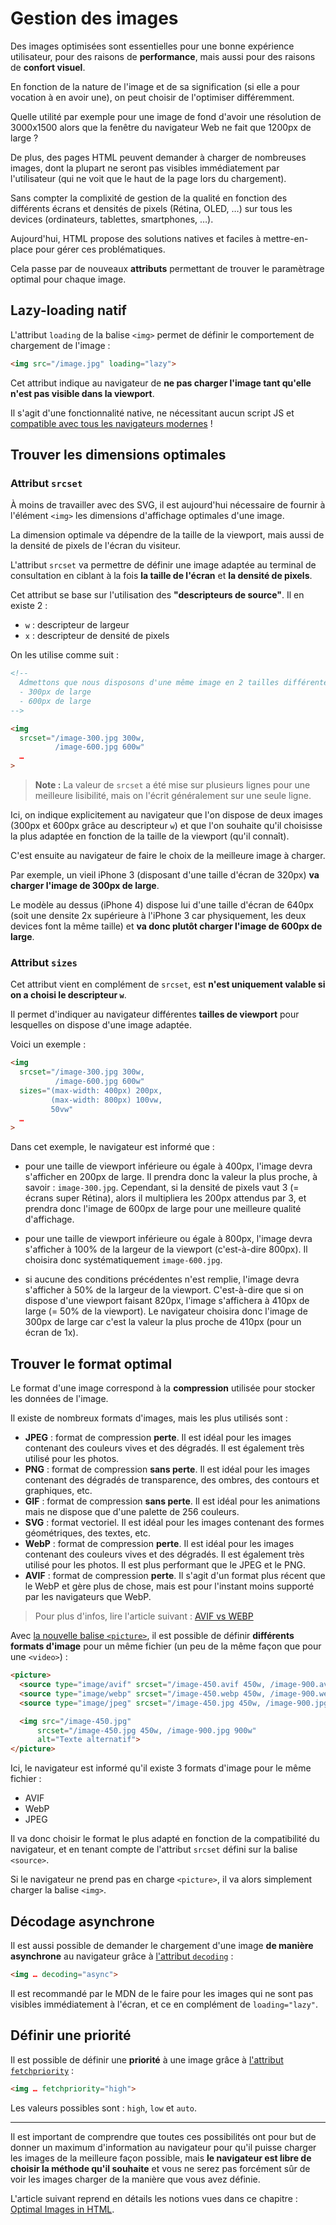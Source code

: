 # Gestion des images

Des images optimisées sont essentielles pour une bonne expérience utilisateur, pour des raisons de **performance**, mais aussi pour des raisons de **confort visuel**.

En fonction de la nature de l'image et de sa signification (si elle a pour vocation à en avoir une), on peut choisir de l'optimiser différemment.

Quelle utilité par exemple pour une image de fond d'avoir une résolution de 3000x1500 alors que la fenêtre du navigateur Web ne fait que 1200px de large ?

De plus, des pages HTML peuvent demander à charger de nombreuses images, dont la plupart ne seront pas visibles immédiatement par l'utilisateur (qui ne voit que le haut de la page lors du chargement).

Sans compter la complixité de gestion de la qualité en fonction des différents écrans et densités de pixels (Rétina, OLED, …) sur tous les devices (ordinateurs, tablettes, smartphones, …).

Aujourd'hui, HTML propose des solutions natives et faciles à mettre-en-place pour gérer ces problématiques.

Cela passe par de nouveaux **attributs** permettant de trouver le paramètrage optimal pour chaque image.

## Lazy-loading natif

L'attribut `loading` de la balise `<img>` permet de définir le comportement de chargement de l'image :

```html
<img src="/image.jpg" loading="lazy">
```

Cet attribut indique au navigateur de **ne pas charger l'image tant qu'elle n'est pas visible dans la viewport**.

Il s'agit d'une fonctionnalité native, ne nécessitant aucun script JS et [compatible avec tous les navigateurs modernes](https://caniuse.com/loading-lazy-attr) !

## Trouver les dimensions optimales

### Attribut `srcset`

À moins de travailler avec des SVG, il est aujourd'hui nécessaire de fournir à l'élément `<img>` les dimensions d'affichage optimales d'une image.

La dimension optimale va dépendre de la taille de la viewport, mais aussi de la densité de pixels de l'écran du visiteur.

L'attribut `srcset` va permettre de définir une image adaptée au terminal de consultation en ciblant à la fois **la taille de l'écran** et **la densité de pixels**.

Cet attribut se base sur l'utilisation des **"descripteurs de source"**. Il en existe 2 :

- `w` : descripteur de largeur
- `x` : descripteur de densité de pixels

On les utilise comme suit :

```html
<!--
  Admettons que nous disposons d'une même image en 2 tailles différentes :
  - 300px de large
  - 600px de large
-->

<img
  srcset="/image-300.jpg 300w,
          /image-600.jpg 600w"
  …
>
```
> **Note :** La valeur de `srcset` a été mise sur plusieurs lignes pour une meilleure lisibilité, mais on l'écrit généralement sur une seule ligne.

Ici, on indique explicitement au navigateur que l'on dispose de deux images (300px et 600px grâce au descripteur `w`) et que l'on souhaite qu'il choisisse la plus adaptée en fonction de la taille de la viewport (qu'il connaît).

C'est ensuite au navigateur de faire le choix de la meilleure image à charger.

Par exemple, un vieil iPhone 3 (disposant d'une taille d'écran de 320px) **va charger l'image de 300px de large**.

Le modèle au dessus (iPhone 4) dispose lui d'une taille d'écran de 640px (soit une densite 2x supérieure à l'iPhone 3 car physiquement, les deux devices font la même taille) et **va donc plutôt charger l'image de 600px de large**.

### Attribut `sizes`

Cet attribut vient en complément de `srcset`, est **n'est uniquement valable si on a choisi le descripteur `w`**.

Il permet d'indiquer au navigateur différentes **tailles de viewport** pour lesquelles on dispose d'une image adaptée.

Voici un exemple :

```html
<img
  srcset="/image-300.jpg 300w,
          /image-600.jpg 600w"
  sizes="(max-width: 400px) 200px,
         (max-width: 800px) 100vw,
         50vw"
  …	
>
```

Dans cet exemple, le navigateur est informé que :

- pour une taille de viewport inférieure ou égale à 400px, l'image devra s'afficher en 200px de large. Il prendra donc la valeur la plus proche, à savoir : `image-300.jpg`. Cependant, si la densité de pixels vaut 3 (= écrans super Rétina), alors il multipliera les 200px attendus par 3, et prendra donc l'image de 600px de large pour une meilleure qualité d'affichage.

- pour une taille de viewport inférieure ou égale à 800px, l'image devra s'afficher à 100% de la largeur de la viewport (c'est-à-dire 800px). Il choisira donc systématiquement `image-600.jpg`.

- si aucune des conditions précédentes n'est remplie, l'image devra s'afficher à 50% de la largeur de la viewport. C'est-à-dire que si on dispose d'une viewport faisant 820px, l'image s'affichera à 410px de large (= 50% de la viewport). Le navigateur choisira donc l'image de 300px de large car c'est la valeur la plus proche de 410px (pour un écran de 1x).

## Trouver le format optimal

Le format d'une image correspond à la **compression** utilisée pour stocker les données de l'image.

Il existe de nombreux formats d'images, mais les plus utilisés sont :

- **JPEG** : format de compression **perte**. Il est idéal pour les images contenant des couleurs vives et des dégradés. Il est également très utilisé pour les photos.
- **PNG** : format de compression **sans perte**. Il est idéal pour les images contenant des dégradés de transparence, des ombres, des contours et graphiques, etc.
- **GIF** : format de compression **sans perte**. Il est idéal pour les animations mais ne dispose que d'une palette de 256 couleurs.
- **SVG** : format vectoriel. Il est idéal pour les images contenant des formes géométriques, des textes, etc.
- **WebP** : format de compression **perte**. Il est idéal pour les images contenant des couleurs vives et des dégradés. Il est également très utilisé pour les photos. Il est plus performant que le JPEG et le PNG.
- **AVIF** : format de compression **perte**. Il s'agit d'un format plus récent que le WebP et gère plus de chose, mais est pour l'instant moins supporté par les navigateurs que WebP.

> Pour plus d'infos, lire l'article suivant : [AVIF vs WEBP](https://afosto.com/blog/avif-vs-webp-format/)

Avec [la nouvelle balise `<picture>`](https://developer.mozilla.org/fr/docs/Web/HTML/Element/picture), il est possible de définir **différents formats d'image** pour un même fichier (un peu de la même façon que pour une `<video>`) :

```html
<picture>
  <source type="image/avif" srcset="/image-450.avif 450w, /image-900.avif 900w">
  <source type="image/webp" srcset="/image-450.webp 450w, /image-900.webp 900w">
  <source type="image/jpeg" srcset="/image-450.jpg 450w, /image-900.jpg 900w">

  <img src="/image-450.jpg"
      srcset="/image-450.jpg 450w, /image-900.jpg 900w"
      alt="Texte alternatif">
</picture>
```

Ici, le navigateur est informé qu'il existe 3 formats d'image pour le même fichier :

- AVIF
- WebP
- JPEG

Il va donc choisir le format le plus adapté en fonction de la compatibilité du navigateur, et en tenant compte de l'attribut `srcset` défini sur la balise `<source>`.

Si le navigateur ne prend pas en charge `<picture>`, il va alors simplement charger la balise `<img>`.

## Décodage asynchrone

Il est aussi possible de demander le chargement d'une image **de manière asynchrone** au navigateur grâce à [l'attribut `decoding`](https://developer.mozilla.org/en-US/docs/Web/API/HTMLImageElement/decoding) :

```html
<img … decoding="async">
```

Il est recommandé par le MDN de le faire pour les images qui ne sont pas visibles immédiatement à l'écran, et ce en complément de `loading="lazy"`.

## Définir une priorité

Il est possible de définir une **priorité** à une image grâce à [l'attribut `fetchpriority`](https://developer.mozilla.org/en-US/docs/Web/API/HTMLImageElement/fetchPriority) :

```html
<img … fetchpriority="high">
```

Les valeurs possibles sont : `high`, `low` et `auto`.

---

Il est important de comprendre que toutes ces possibilités ont pour but de donner un maximum d'information au navigateur pour qu'il puisse charger les images de la meilleure façon possible, mais **le navigateur est libre de choisir la méthode qu'il souhaite** et vous ne serez pas forcément sûr de voir les images charger de la manière que vous avez définie.

L'article suivant reprend en détails les notions vues dans ce chapitre : [Optimal Images in HTML](https://www.builder.io/blog/fast-images#async-image-decoding).
